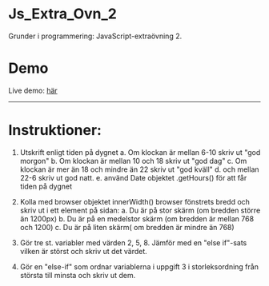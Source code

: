 # Js_Extra_Ovn_2
Grunder i programmering: JavaScript-extraövning 2.

# Demo
Live demo: [här](https://dvard.github.io/JS_Extra_Ovn_2)

___

# Instruktioner:


1. Utskrift enligt tiden på dygnet
    a. Om klockan är mellan 6-10 skriv ut "god morgon"
    b. Om klockan är mellan 10 och 18 skriv ut "god dag"
    c. Om klockan är mer än 18 och mindre än 22 skriv ut "god kväll"
    d. och mellan 22-6 skriv ut god natt.
    e. använd Date objektet .getHours() för att får tiden på dygnet

2. Kolla med browser objektet innerWidth() browser fönstrets bredd och skriv ut i ett element på sidan:
    a. Du är på stor skärm (om bredden större än 1200px)
    b. Du är på en medelstor skärm (om bredden är mellan 768 och 1200)
    c. Du är på liten skärm( om bredden är mindre än 768)

3. Gör tre st. variabler med värden 2, 5, 8. Jämför med en "else if"-sats vilken är störst och skriv ut det värdet. 

4. Gör en "else-if" som ordnar variablerna i uppgift 3 i storleksordning från största till minsta och skriv ut dem.
